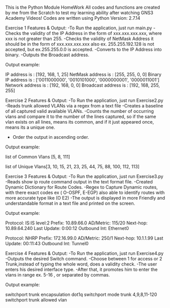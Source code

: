 This is the Python Module HomeWork
All codes and functions are created by me from the Scratch to test my learning ability after watching GNS3 Academy Videos!
Codes are written using Python Version: 2.7.14

Exercise 1 Features & Output:
-To Run the application, just run main.py
-Checks the validity of the IP Address in the form of xxx.xxx.xxx.xxx, where xxx is not greater than 255.
-Checks the validity of NetMask Address it should be in the form of xxx.xxx.xxx.xxx also ex. 255.255.192.128 is not accepted, but ex.255.255.0.0 is accepted.
-Converts to the IP Address into binary.
-Outputs the Broadcast address.

Output example:

IP address is : [192, 168, 1, 25]
NetMask address is : [255, 255, 0, 0]
Binary IP address is : ['0011000000', '0010101000', '0000000001', '0000011001']
Network address is : [192, 168, 0, 0]
Broadcast address is : [192, 168, 255, 255]

Exercise 2 Features & Output:
-To Run the application, just run Exercise2.py
-Reads trunk allowed VLANs via a regex from a text file
-Creates a baseline of all captured valid available VLANs.
-Counts the number of occurring vlans and compare it to the number of the lines captured, so if the same vlan exists on all lines, means its common, and if it just appeared once, means its a unique one.
- Order the output in ascending order.

Output example:

list of Common Vlans [5, 8, 111]

list of Unique Vlans[3, 10, 15, 21, 23, 25, 44, 75, 88, 100, 112, 113]

Exercise 3 Features & Output:
-To Run the application, just run Exercise3.py
-Reads show ip route command output in the text format file.
-Created Dynamic Dictionary for Route Codes.
-Regex to Capture Dynamic routes, with there exact codes ex ( O-OSPF, E-EGP) also able to identify routes with more accurate type like (O E2)
-The output is displayed in more Friendly and understandable format in a text file and printed on the screen.

Output example:

Protocol:       IS:IS level:2
Prefix:         10.89.66.0
AD/Metric:      115/20
Next-hop:       10.89.64.240
Last Update:    0:00:12
Outbound Int:    Ethernet0



Protocol:       NHRP
Prefix:         172.16.99.0
AD/Metric:      250/1
Next-hop:       10.1.1.99
Last Update:    00:11:43
Outbound Int:    Tunnel0

Exercise 4 Features & Output:
-To Run the application, just run Exercise4.py
-Outputs the desired Switch command.
-Choose between 1 for access or 2 Trunk,instead of typing the whole word, does a validity check.
-The user enters his desired interface type.
-After that, it promotes him to enter the vlans in range ex. 5-16 , or separated by commas.

Output example:

switchport trunk encapsulation dot1q
switchport mode trunk 4,9,8,11-120
switchport trunk allowed vlan

 

